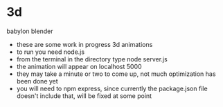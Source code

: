 # 3d
babylon blender

- these are some work in progress 3d animations
- to run you need node.js
- from the terminal in the directory type node server.js
-  the animation will appear on localhost 5000
- they may take a minute or two to come up, not much optimization has been done yet
- you will need to npm express, since currently the package.json file doesn't include that, will be fixed at some point
